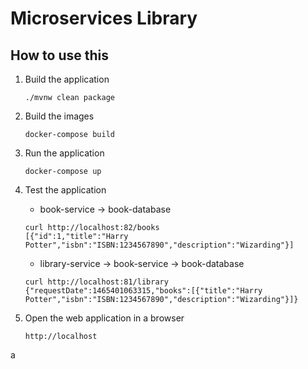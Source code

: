 # Microservices Library

## How to use this

1. Build the application

   ```
   ./mvnw clean package
   ```

2. Build the images

   ```
   docker-compose build
   ```

3. Run the application

   ```
   docker-compose up
   ```

4. Test the application

   * book-service -> book-database

   ```
   curl http://localhost:82/books
   [{"id":1,"title":"Harry Potter","isbn":"ISBN:1234567890","description":"Wizarding"}]
   ```
   
   * library-service -> book-service -> book-database

   ```
   curl http://localhost:81/library
   {"requestDate":1465401063315,"books":[{"title":"Harry Potter","isbn":"ISBN:1234567890","description":"Wizarding"}]}
   ```

5. Open the web application in a browser

   ```
   http://localhost
   ```

a